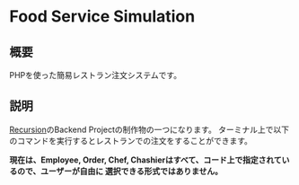 # Food Service Simulation

## 概要
PHPを使った簡易レストラン注文システムです。

## 説明
[Recursion](https://recursionist.io)のBackend Projectの制作物の一つになります。
ターミナル上で以下のコマンドを実行するとレストランでの注文をすることができます。

**現在は、Employee, Order, Chef, Chashierはすべて、コード上で指定されているので、ユーザーが自由に
選択できる形式ではありません。**

